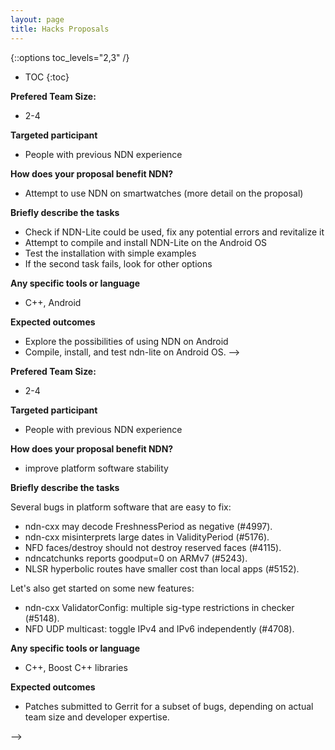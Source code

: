 ```yaml
---
layout: page
title: Hacks Proposals
---
```


{::options toc_levels="2,3" /}

* TOC
{:toc}
<!-- 
## 1.Pheonix: An attempt to use light-weight NDN on smartwatch


**Project Lead:**
- Saurab Dulal

<!-- Project Members: TBD -->
**Prefered Team Size:**
- 2-4

**Targeted participant**
- People with previous NDN experience

**How does your proposal benefit NDN?**
- Attempt to use NDN on smartwatches (more detail on the proposal)

**Briefly describe the tasks**
- Check if NDN-Lite could be used, fix any potential errors and revitalize it
- Attempt to compile and install NDN-Lite on the Android OS
- Test the installation with simple examples
- If the second task fails, look for other options

**Any specific tools or language**
- C++, Android

**Expected outcomes**
- Explore the possibilities of using NDN on Android
- Compile, install, and test ndn-lite on Android OS. -->

<!-- 

## <del>2. Bug Smash – Low Hanging Fruits</del>


**Project Lead:**
- Junxiao Shi

<!-- Project Members: TBD -->
**Prefered Team Size:**
- 2-4

**Targeted participant**
- People with previous NDN experience

**How does your proposal benefit NDN?**
- improve platform software stability

**Briefly describe the tasks**

Several bugs in platform software that are easy to fix:

 - ndn-cxx may decode FreshnessPeriod as negative (#4997).
 - ndn-cxx misinterprets large dates in ValidityPeriod (#5176).
 - NFD faces/destroy should not destroy reserved faces (#4115).
 - ndncatchunks reports goodput=0 on ARMv7 (#5243).
 - NLSR hyperbolic routes have smaller cost than local apps (#5152).

Let's also get started on some new features:

 - ndn-cxx ValidatorConfig: multiple sig-type restrictions in checker (#5148).
 - NFD UDP multicast: toggle IPv4 and IPv6 independently (#4708).


**Any specific tools or language**
- C++, Boost C++ libraries

**Expected outcomes**
- Patches submitted to Gerrit for a subset of bugs, depending on actual team size and developer expertise.


 -->